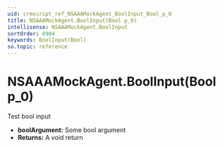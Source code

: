```yaml
---
uid: crmscript_ref_NSAAAMockAgent_BoolInput_Bool_p_0
title: NSAAAMockAgent.BoolInput(Bool p_0)
intellisense: NSAAAMockAgent.BoolInput
sortOrder: 8904
keywords: BoolInput(Bool)
so.topic: reference
---
```


# NSAAAMockAgent.BoolInput(Bool p_0)

Test bool input

* **boolArgument:** Some bool argument
* **Returns:** A void return

